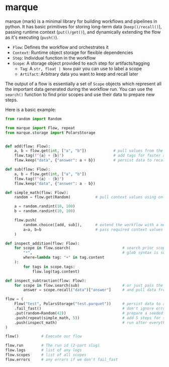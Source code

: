 # marque

marque (mark) is a minimal library for building workflows and pipelines in python. It has basic primitives for storing long-term data (`keep()/recall()`), passing runtime context (`put()/get()`), and dynamically extending the flow as it's executing (`push()`). 

- `Flow`: Defines the workflow and orchestrates it
- `Context`: Runtime object storage for flexible dependencies
- `Step`: Individual function in the workflow
- `Scope`: A storage object provided to each step for artifacts/tagging
    - `Tag`: A `str, float | None` pair you can use to label a scope
    - `Artifact`: Arbitrary data you want to keep and recall later

The output of a flow is essentially a set of `Scope` objects which represent all the important data generated during the workflow run. You can use the `search()` function to find prior scopes and use their data to prepare new steps.

Here is a basic example:

```python
from random import Random

from marque import Flow, repeat
from marque.storage import PolarsStorage


def add(flow: Flow):
    a, b = flow.get(int, ["a", "b"])            # pull values from the current context
    flow.tag(f"{a} + {b}")                      # add tags for faster analytics/filtering
    flow.keep("data", {"answer": a + b})        # persist data to recall later

def sub(flow: Flow):
    a, b = flow.get(int, ["a", "b"])
    flow.tag(f"{a} - {b}")
    flow.keep("data", {"answer": a - b})

def simple_math(flow: Flow):
    random = flow.get(Random)           # pull context values using only types

    a = random.randint(10, 100)
    b = random.randint(10, 100)

    flow.push(
        random.choice([add, sub]),      # extend the workflow with a new step
        a=a, b=b                        # pass required context values
    )

def inspect_addition(flow: Flow): 
    for scope in flow.search(                       # search prior scopes and filter
        "*",                                        # glob syntax is supported
        where=lambda tag: "+" in tag.content
    ):
        for tags in scope.tags:
            flow.log(tag.content)

def inspect_subtraction(flow: Flow):
    for scope in flow.search(sub)                   # or just pass the function
        answer = scope.recall("data")["answer"]     # and pull data from the scope

flow = (
    Flow("test", PolarsStorage("test.parquet"))     # persist data to a parquet file
    .fail_fast()                                    # don't ignore errors
    .put(random=Random(42))                         # prepare a seeded random generator
    .push(repeat(simple_math, 5))                   # add 5 steps for simple_math
    .push(inspect_math)                             # run after everything else
)

flow()          # Execute our flow

flow.run        # The run id (2-part slug)
flow.logs       # list of any logs
flow.scopes     # list of all scopes
flow.errors     # any errors if we don't fail_fast
```
